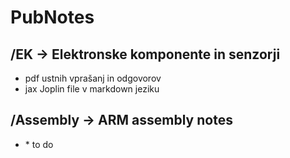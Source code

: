 # PubNotes

## /EK -> Elektronske komponente in senzorji
- pdf ustnih vprašanj in odgovorov
- jax Joplin file v markdown jeziku 

## /Assembly -> ARM assembly notes 
- \* to do
